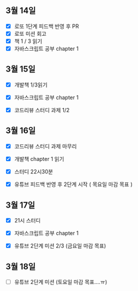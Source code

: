 ## 3월 14일

- [x] 로또 1단계 피드백 반영 후 PR
- [x] 로또 미션 회고
- [x] 책 1 / 3 읽기
- [x] 자바스크립트 공부 chapter 1

## 3월 15일

- [x] 개발책 1/3읽기
- [x] 자바스크립트 공부 chapter 1
- [x] 코드리뷰 스터디 과제 1/2


## 3월 16일

- [x] 코드리뷰 스터디 과제 마무리
- [x] 개발책 chapter 1 읽기
- [x] 스터디 22시30분
- [x] 유튜브 피드백 반영 후 2단계 시작 ( 목요일 마감 목표 )


## 3월 17일

- [x] 21시 스터디
- [x] 자바스크립트 공부 chapter 1
- [x] 유튜브 2단계 미션 2/3 (금요일 마감 목표)


## 3월 18일

- [ ] 유튜브 2단계 미션 (토요일 마감 목표....ㅠ)
